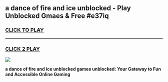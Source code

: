 
## a dance of fire and ice unblocked - Play Unblocked Gmaes & Free #e37iq
<h3>
<a href="https://news.freeplayer.one?title=a_dance_of_fire_and_ice_unblocked&ref=24F">CLICK TO PLAY</a></h3>
<hr>

<h3>
<a href="https://news.freeplayer.one?title=a_dance_of_fire_and_ice_unblocked&ref=24F">CLICK 2 PLAY</a>
  
</h3>

<a href="https://news.freeplayer.one?title=a_dance_of_fire_and_ice_unblocked&ref=24F/"><img src="https://clearcache.store/games.png"></a>


**a dance of fire and ice unblocked games unblocked: Your Gateway to Fun and Accessible Online Gaming**
